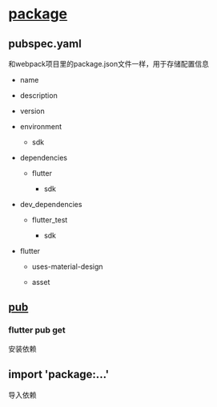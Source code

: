 # [package](https://dart.dev/guides/packages)


## pubspec.yaml

和webpack项目里的package.json文件一样，用于存储配置信息

- name

- description

- version

- environment

  - sdk

- dependencies

  - flutter

    - sdk

- dev_dependencies

  - flutter_test

    - sdk

- flutter

  - uses-material-design

  - asset

## [pub](https://dart.dev/tools/pub/cmd)

### flutter pub get

安装依赖

## import 'package:...'

导入依赖